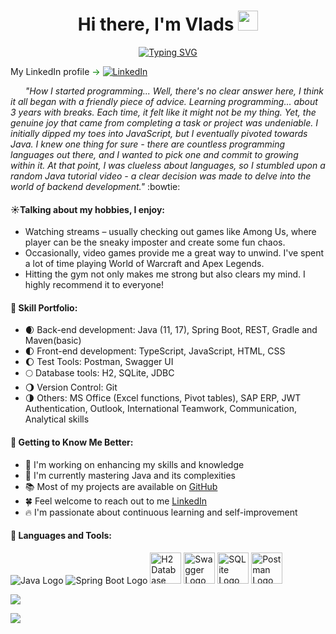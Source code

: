 <h1 align="center">Hi there, I'm Vlads <img src="https://github.com/blackcater/blackcater/raw/main/images/Hi.gif" height="32"/></h1>

<div align="center">
  <a href="https://git.io/typing-svg">
    <img src="https://readme-typing-svg.demolab.com?font=Fira+Code&weight=500&pause=1000&vCenter=true&width=700&lines=I%E2%80%99m+software+engineer+with+focus+on+full-stack+development." alt="Typing SVG" />
  </a>
</div>

My LinkedIn profile <span style="color: green;">→</span> [![LinkedIn](https://img.shields.io/badge/-LinkedIn-blue?style=flat-square&logo=LinkedIn&logoColor=white&link=ССЫЛКА_НА_ВАШ_ПРОФИЛЬ)](https://www.linkedin.com/in/vlads-markovskis/)


*&nbsp;&nbsp;&nbsp;&nbsp;&nbsp;&nbsp;"How I started programming... Well, there's no clear answer here, I think it all began with a friendly piece of advice. Learning programming... about 3 years with breaks. Each time, it felt like it might not be my thing. Yet, the genuine joy that came from completing a task or project was undeniable. I initially dipped my toes into JavaScript, but I eventually pivoted towards Java. I knew one thing for sure - there are countless programming languages out there, and I wanted to pick one and commit to growing within it. At that point, I was clueless about languages, so I stumbled upon a random Java tutorial video - a clear decision was made to delve into the world of backend development."* :bowtie:

#### :sunny:Talking about my hobbies, I enjoy: 

- Watching streams – usually checking out games like Among Us, where player can be the sneaky imposter and create some fun chaos.
- Occasionally, video games provide me a great way to unwind. I've spent a lot of time playing World of Warcraft and Apex Legends.
- Hitting the gym not only makes me strong but also clears my mind. I highly recommend it to everyone!


#### :ghost: Skill Portfolio: 
- :waxing_crescent_moon: Back-end development: Java (11, 17), Spring Boot, REST, Gradle and Maven(basic)
- :first_quarter_moon: Front-end development: TypeScript, JavaScript, HTML, CSS
- :waxing_gibbous_moon: Test Tools: Postman, Swagger UI
- :full_moon: Database tools: H2, SQLite, JDBC
- :waning_gibbous_moon: Version Control: Git
- :last_quarter_moon: Others: MS Office (Excel functions, Pivot tables), SAP ERP, JWT Authentication, Outlook, International Teamwork, Communication, Analytical skills

#### :hatching_chick: Getting to Know Me Better:
- :high_brightness: I'm working on enhancing my skills and knowledge
- :leaves: I'm currently mastering Java and its complexities
- :books: Most of my projects are available on [GitHub](https://github.com/V-Markovskis?tab=repositories)
- :four_leaf_clover: Feel welcome to reach out to me [LinkedIn](https://www.linkedin.com/in/vlads-markovskis/)
- :fire: I'm passionate about continuous learning and self-improvement

#### :wrench: Languages and Tools:
![Java Logo](https://img.icons8.com/color/48/000000/java-coffee-cup-logo--v1.png)
![Spring Boot Logo](https://img.icons8.com/color/48/000000/spring-logo.png)
<img src="https://www.h2database.com/html/images/h2-logo-2.png" alt="H2 Database Logo" width="50" height="50">
<img src="https://help.apiary.io/images/swagger-logo.png" alt="Swagger Logo" width="50" height="50">
<img src="https://upload.wikimedia.org/wikipedia/commons/9/97/Sqlite-square-icon.svg" alt="SQLite Logo" width="50" height="50">
<img src="https://www.svgrepo.com/show/354202/postman-icon.svg" alt="Postman Logo" width="50" height="50">



![](http://github-profile-summary-cards.vercel.app/api/cards/repos-per-language?username=V-Markovskis&theme=2077)

![](http://github-profile-summary-cards.vercel.app/api/cards/profile-details?username=V-Markovskis&theme=2077)




<!---
V-Markovskis/V-Markovskis is a ✨ special ✨ repository because its `README.md` (this file) appears on your GitHub profile.
You can click the Preview link to take a look at your changes.
--->
